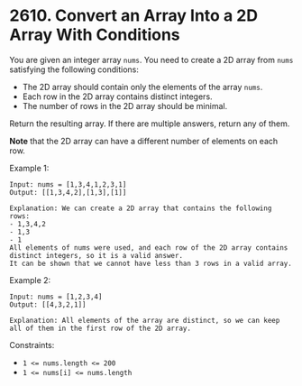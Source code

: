 # 2610. Convert an Array Into a 2D Array With Conditions

You are given an integer array `nums`. You need to create a 2D array from `nums` satisfying the following conditions:

- The 2D array should contain only the elements of the array `nums`.
- Each row in the 2D array contains distinct integers.
- The number of rows in the 2D array should be minimal.

Return the resulting array. If there are multiple answers, return any of them.

**Note** that the 2D array can have a different number of elements on each row.

Example 1:

    Input: nums = [1,3,4,1,2,3,1]
    Output: [[1,3,4,2],[1,3],[1]]
    
    Explanation: We can create a 2D array that contains the following rows:
    - 1,3,4,2
    - 1,3
    - 1
    All elements of nums were used, and each row of the 2D array contains distinct integers, so it is a valid answer.
    It can be shown that we cannot have less than 3 rows in a valid array.

Example 2:
    
    Input: nums = [1,2,3,4]
    Output: [[4,3,2,1]]

    Explanation: All elements of the array are distinct, so we can keep all of them in the first row of the 2D array.

Constraints:

- `1 <= nums.length <= 200`
- `1 <= nums[i] <= nums.length`
